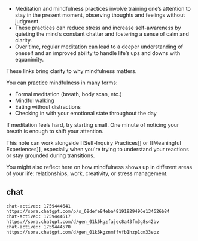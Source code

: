- Meditation and mindfulness practices involve training one’s attention to stay in the present moment, observing thoughts and feelings without judgment.
- These practices can reduce stress and increase self-awareness by quieting the mind’s constant chatter and fostering a sense of calm and clarity.
- Over time, regular meditation can lead to a deeper understanding of oneself and an improved ability to handle life’s ups and downs with equanimity.

These links bring clarity to why mindfulness matters.

You can practice mindfulness in many forms:
- Formal meditation (breath, body scan, etc.)
- Mindful walking
- Eating without distractions
- Checking in with your emotional state throughout the day

If meditation feels hard, try starting small. One minute of noticing your breath is enough to shift your attention.

This note can work alongside [[Self-Inquiry Practices]] or [[Meaningful Experiences]], especially when you're trying to understand your reactions or stay grounded during transitions.

You might also reflect here on how mindfulness shows up in different areas of your life: relationships, work, creativity, or stress management.

## chat
```smart-chatgpt
chat-active:: 1759444641 https://sora.chatgpt.com/p/s_68defe84eba48191929496e134626b84
chat-active:: 1759444617 https://sora.chatgpt.com/d/gen_01k6kgzfajec8a43fm3g8s42bv
chat-active:: 1759444570 https://sora.chatgpt.com/d/gen_01k6kgznmffvfb1hzp1cm33epz
```


